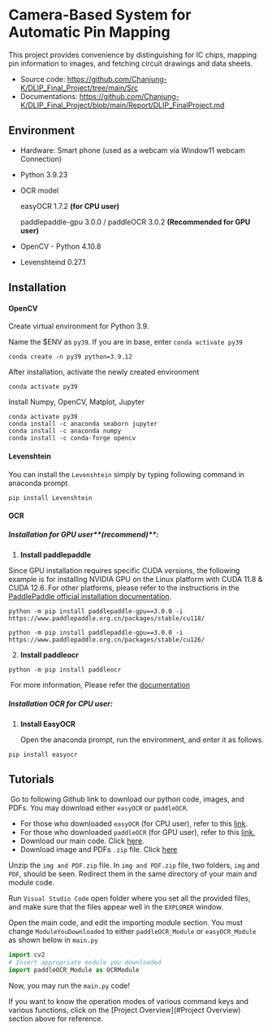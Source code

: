 # Camera-Based System for Automatic Pin Mapping

This project provides convenience by distinguishing for IC chips, mapping pin information to images, and fetching circuit drawings and data sheets.

- Source code: https://github.com/Chanjung-K/DLIP_Final_Project/tree/main/Src
- Documentations: https://github.com/Chanjung-K/DLIP_Final_Project/blob/main/Report/DLIP_FinalProject.md



## Environment

- Hardware: Smart phone (used as a webcam via Window11 webcam Connection)

- Python 3.9.23

- OCR model

  easyOCR 1.7.2 **(for CPU user)**

  paddlepaddle-gpu 3.0.0 / paddleOCR 3.0.2 **(Recommended for GPU user)**

- OpenCV - Python 4.10.8
- Levenshteind 0.27.1



## Installation

#### OpenCV

Create virtual environment for Python 3.9.

Name the $ENV as `py39`. If you are in base, enter `conda activate py39`

```
conda create -n py39 python=3.9.12
```

After installation, activate the newly created environment

```
conda activate py39
```

Install Numpy, OpenCV, Matplot, Jupyter

```
conda activate py39
conda install -c anaconda seaborn jupyter
conda install -c anaconda numpy
conda install -c conda-forge opencv
```



#### Levenshtein

You can install the ``Levenshtein`` simply by typing following command in anaconda prompt.

```
pip install Levenshtein
```



#### OCR

##### Installation for GPU user**(recommend)**:

1. **Install paddlepaddle**

Since GPU installation requires specific CUDA versions, the following example is for installing NVIDIA GPU on the Linux platform with CUDA 11.8 & CUDA 12.6. For other platforms, please refer to the instructions in the [PaddlePaddle official installation documentation](https://www.paddlepaddle.org.cn/install/quick).

```
python -m pip install paddlepaddle-gpu==3.0.0 -i https://www.paddlepaddle.org.cn/packages/stable/cu118/

python -m pip install paddlepaddle-gpu==3.0.0 -i https://www.paddlepaddle.org.cn/packages/stable/cu126/
```

2. **Install paddleocr**

```
python -m pip install paddleocr
```

​	For more information, Please refer the [documentation](https://paddlepaddle.github.io/PaddleOCR/main/en/quick_start.html)



##### Installation OCR for CPU user:

1. **Install EasyOCR**

   Open the anaconda prompt, run the environment, and enter it as follows.

```
pip install easyocr
```



## Tutorials

​	Go to following Github link to download our python code, images, and PDFs. You may download either ``easyOCR`` or ``paddleOCR``.

* For those who downloaded ``easyOCR`` (for CPU user), refer to this [link](https://github.com/Chanjung-K/DLIP_Final_Project/blob/main/Src/easyOCR_Module.py).
* For those who downloaded ``paddleOCR`` (for GPU user), refer to this [link.](https://github.com/Chanjung-K/DLIP_Final_Project/blob/main/Src/paddleOCR_Module.py)
* Download our main code. Click [here](https://github.com/Chanjung-K/DLIP_Final_Project/blob/main/Src/main.py).
* Download image and PDFs ``.zip`` file. Click [here](https://github.com/Chanjung-K/DLIP_Final_Project/blob/main/Src/img%20and%20PDF.zip)

Unzip the ``img and PDF.zip`` file. In ``img and PDF.zip`` file, two folders, ``img`` and ``PDF``, should be seen. Redirect them in the same directory of your main and module code. 

Run `Visual Studio Code` open folder where you set all the provided files, and make sure that the files appear well in the `EXPLORER` window.



Open the main code, and edit the importing module section. You must change ``ModuleYouDownloaded`` to either ``paddleOCR_Module`` or ``easyOCR_Module`` as shown below in `main.py`

```python
import cv2 
# Insert appropriate module you downloaded
import paddleOCR_Module as OCRModule
```

Now, you may run the `main.py` code!

If you want to know the operation modes of various command keys and various functions, click on the [Project Overview](#Project Overview) section above for reference.

